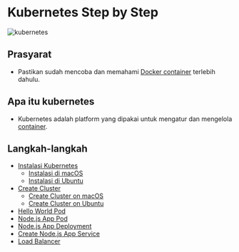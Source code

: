# Kubernetes Step by Step

![kubernetes](docs/https://d33wubrfki0l68.cloudfront.net/69e55f968a6f44613384615c6a78b881bfe28bd6/42cd3/_common-resources/images/flower.svg)

## Prasyarat
- Pastikan sudah mencoba dan memahami [Docker container](docs/https://docs.docker.com/get-started/) terlebih dahulu.

## Apa itu kubernetes
- Kubernetes adalah platform yang dipakai untuk mengatur dan mengelola [container](docs/https://docs.docker.com/glossary/#container).

## Langkah-langkah
- [Instalasi Kubernetes](docs/000.md)
  - [Instalasi di macOS](docs/000.md#instalasi-di-macos)
  - [Instalasi di Ubuntu](docs/000.md#instalasi-di-ubuntu)
- [Create Cluster](docs/001.md)
  - [Create Cluster on macOS](docs/001.md#create-cluster-on-macos)
  - [Create Cluster on Ubuntu](docs/001.md#create-cluster-on-ubuntu)
- [Hello World Pod](docs/002.md)
- [Node.js App Pod](docs/003.md)
- [Node.js App Deployment](docs/004.md)
- [Create Node.js App Service](docs/005.md)
- [Load Balancer](docs/006.md)